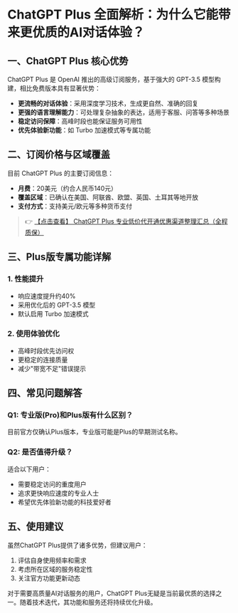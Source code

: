 # ChatGPT Plus 全面解析：为什么它能带来更优质的AI对话体验？

## 一、ChatGPT Plus 核心优势

ChatGPT Plus 是 OpenAI 推出的高级订阅服务，基于强大的 GPT-3.5 模型构建，相比免费版本具有显著优势：

- **更流畅的对话体验**：采用深度学习技术，生成更自然、准确的回复
- **更强的语言理解能力**：可处理复杂抽象的表达，适用于客服、问答等多种场景
- **稳定访问保障**：高峰时段也能保证服务可用性
- **优先体验新功能**：如 Turbo 加速模式等专属功能

## 二、订阅价格与区域覆盖

目前 ChatGPT Plus 的主要订阅信息：

- **月费**：20美元（约合人民币140元）
- **覆盖区域**：已确认在美国、阿联酋、欧盟、英国、土耳其等地开放
- **支付方式**：支持美元/欧元等多种货币支付

> 👉 [【点击查看】 ChatGPT Plus 专业低价代开通优惠渠道整理汇总（全程质保）](https://bit.ly/DaiKai)

## 三、Plus版专属功能详解

### 1. 性能提升
- 响应速度提升约40%
- 采用优化后的 GPT-3.5 模型
- 默认启用 Turbo 加速模式

### 2. 使用体验优化
- 高峰时段优先访问权
- 更稳定的连接质量
- 减少"带宽不足"错误提示

## 四、常见问题解答

### Q1: 专业版(Pro)和Plus版有什么区别？
目前官方仅确认Plus版本，专业版可能是Plus的早期测试名称。

### Q2: 是否值得升级？
适合以下用户：
- 需要稳定访问的重度用户
- 追求更快响应速度的专业人士
- 希望优先体验新功能的科技爱好者

## 五、使用建议

虽然ChatGPT Plus提供了诸多优势，但建议用户：
1. 评估自身使用频率和需求
2. 考虑所在区域的服务稳定性
3. 关注官方功能更新动态

对于需要高质量AI对话服务的用户，ChatGPT Plus无疑是当前最优质的选择之一。随着技术迭代，其功能和服务还将持续优化升级。